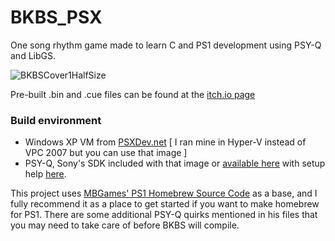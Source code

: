 # BKBS_PSX
One song rhythm game made to learn C and PS1 development using PSY-Q and LibGS.

![BKBSCover1HalfSize](https://github.com/gkalafut/BKBS_PSX/assets/38575131/4c2735c7-9286-4603-9551-3b3ad1b8e27c) 

Pre-built .bin and .cue files can be found at the [itch.io page](https://hardrockbluesky.itch.io/bambis-knees-bambis-shaking)

### Build environment
* Windows XP VM from [PSXDev.net](https://www.psxdev.net/help/virtual_machine.html) [ I ran mine in Hyper-V instead of VPC 2007 but you can use that image ]
* PSY-Q, Sony's SDK included with that image or [available here](https://www.psxdev.net/downloads.html) with setup help [here](https://www.psxdev.net/help/psyq_install.html).
  
This project uses [MBGames' PS1 Homebrew Source Code](https://mbdesigns.itch.io/ps1-homebrew-source-code-rendering-3d-graphics-with-psyq) as a base, and I fully recommend it as a place to get started if you want to make homebrew for PS1. There are some additional PSY-Q quirks mentioned in his files that you may need to take care of before BKBS will compile.

